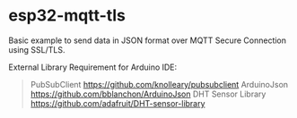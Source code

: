 # esp32-mqtt-tls

Basic example to send data in JSON format over MQTT Secure Connection using SSL/TLS.

External Library Requirement for Arduino IDE:
> PubSubClient https://github.com/knolleary/pubsubclient
> ArduinoJson https://github.com/bblanchon/ArduinoJson
> DHT Sensor Library https://github.com/adafruit/DHT-sensor-library
